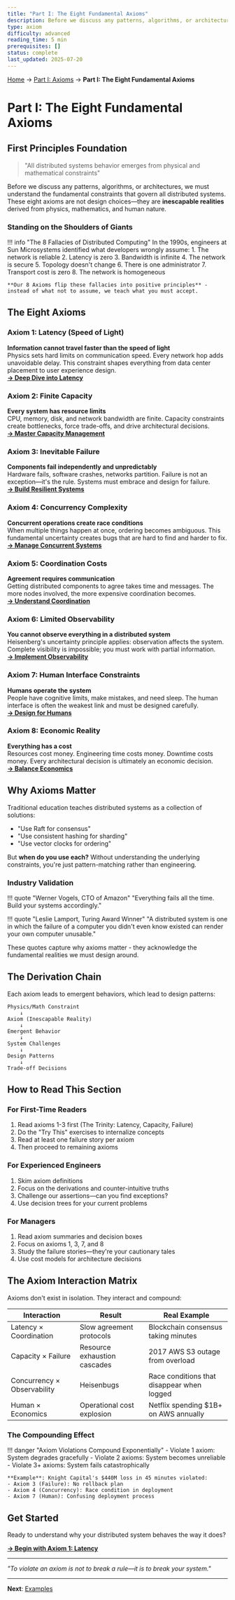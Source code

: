 ```yaml
---
title: "Part I: The Eight Fundamental Axioms"
description: Before we discuss any patterns, algorithms, or architectures, we must understand the fundamental constraints that govern all distributed systems. T...
type: axiom
difficulty: advanced
reading_time: 5 min
prerequisites: []
status: complete
last_updated: 2025-07-20
---
```


<!-- Navigation -->
[Home](/) → [Part I: Axioms](/part1-axioms/) → **Part I: The Eight Fundamental Axioms**

# Part I: The Eight Fundamental Axioms

## First Principles Foundation

> "All distributed systems behavior emerges from physical and mathematical constraints"

Before we discuss any patterns, algorithms, or architectures, we must understand the fundamental constraints that govern all distributed systems. These eight axioms are not design choices—they are **inescapable realities** derived from physics, mathematics, and human nature.

### Standing on the Shoulders of Giants

!!! info "The 8 Fallacies of Distributed Computing"
    In the 1990s, engineers at Sun Microsystems identified what developers wrongly assume:
    1. The network is reliable
    2. Latency is zero
    3. Bandwidth is infinite
    4. The network is secure
    5. Topology doesn't change
    6. There is one administrator
    7. Transport cost is zero
    8. The network is homogeneous

    **Our 8 Axioms flip these fallacies into positive principles** - instead of what not to assume, we teach what you must accept.

## The Eight Axioms

### Axiom 1: Latency (Speed of Light)
**Information cannot travel faster than the speed of light**  
Physics sets hard limits on communication speed. Every network hop adds unavoidable delay. This constraint shapes everything from data center placement to user experience design.  
[**→ Deep Dive into Latency**](axiom1-latency/index.md)

### Axiom 2: Finite Capacity  
**Every system has resource limits**  
CPU, memory, disk, and network bandwidth are finite. Capacity constraints create bottlenecks, force trade-offs, and drive architectural decisions.  
[**→ Master Capacity Management**](axiom2-capacity/index.md)

### Axiom 3: Inevitable Failure
**Components fail independently and unpredictably**  
Hardware fails, software crashes, networks partition. Failure is not an exception—it's the rule. Systems must embrace and design for failure.  
[**→ Build Resilient Systems**](axiom3-failure/index.md)

### Axiom 4: Concurrency Complexity
**Concurrent operations create race conditions**  
When multiple things happen at once, ordering becomes ambiguous. This fundamental uncertainty creates bugs that are hard to find and harder to fix.  
[**→ Manage Concurrent Systems**](axiom4-concurrency/index.md)

### Axiom 5: Coordination Costs
**Agreement requires communication**  
Getting distributed components to agree takes time and messages. The more nodes involved, the more expensive coordination becomes.  
[**→ Understand Coordination**](axiom5-coordination/index.md)

### Axiom 6: Limited Observability
**You cannot observe everything in a distributed system**  
Heisenberg's uncertainty principle applies: observation affects the system. Complete visibility is impossible; you must work with partial information.  
[**→ Implement Observability**](axiom6-observability/index.md)

### Axiom 7: Human Interface Constraints
**Humans operate the system**  
People have cognitive limits, make mistakes, and need sleep. The human interface is often the weakest link and must be designed carefully.  
[**→ Design for Humans**](axiom7-human/index.md)

### Axiom 8: Economic Reality
**Everything has a cost**  
Resources cost money. Engineering time costs money. Downtime costs money. Every architectural decision is ultimately an economic decision.  
[**→ Balance Economics**](axiom8-economics/index.md)

## Why Axioms Matter

Traditional education teaches distributed systems as a collection of solutions:
- "Use Raft for consensus"
- "Use consistent hashing for sharding"
- "Use vector clocks for ordering"

But **when do you use each?** Without understanding the underlying constraints, you're just pattern-matching rather than engineering.

### Industry Validation

!!! quote "Werner Vogels, CTO of Amazon"
    "Everything fails all the time. Build your systems accordingly."

!!! quote "Leslie Lamport, Turing Award Winner"
    "A distributed system is one in which the failure of a computer you didn't even know existed can render your own computer unusable."

These quotes capture why axioms matter - they acknowledge the fundamental realities we must design around.

## The Derivation Chain

Each axiom leads to emergent behaviors, which lead to design patterns:

```text
Physics/Math Constraint
    ↓
Axiom (Inescapable Reality)
    ↓
Emergent Behavior
    ↓
System Challenges
    ↓
Design Patterns
    ↓
Trade-off Decisions
```

## How to Read This Section

### For First-Time Readers
1. Read axioms 1-3 first (The Trinity: Latency, Capacity, Failure)
2. Do the "Try This" exercises to internalize concepts
3. Read at least one failure story per axiom
4. Then proceed to remaining axioms

### For Experienced Engineers
1. Skim axiom definitions
2. Focus on the derivations and counter-intuitive truths
3. Challenge our assertions—can you find exceptions?
4. Use decision trees for your current problems

### For Managers
1. Read axiom summaries and decision boxes
2. Focus on axioms 1, 3, 7, and 8
3. Study the failure stories—they're your cautionary tales
4. Use cost models for architecture decisions

## The Axiom Interaction Matrix

Axioms don't exist in isolation. They interact and compound:

| Interaction | Result | Real Example |
|------------|---------|-------------|
| Latency × Coordination | Slow agreement protocols | Blockchain consensus taking minutes |
| Capacity × Failure | Resource exhaustion cascades | 2017 AWS S3 outage from overload |
| Concurrency × Observability | Heisenbugs | Race conditions that disappear when logged |
| Human × Economics | Operational cost explosion | Netflix spending $1B+ on AWS annually |

### The Compounding Effect

!!! danger "Axiom Violations Compound Exponentially"
    - Violate 1 axiom: System degrades gracefully
    - Violate 2 axioms: System becomes unreliable
    - Violate 3+ axioms: System fails catastrophically

    **Example**: Knight Capital's $440M loss in 45 minutes violated:
    - Axiom 3 (Failure): No rollback plan
    - Axiom 4 (Concurrency): Race condition in deployment
    - Axiom 7 (Human): Confusing deployment process

## Get Started

Ready to understand why your distributed system behaves the way it does?

[**→ Begin with Axiom 1: Latency**](axiom1-latency/index.md)

---

*"To violate an axiom is not to break a rule—it is to break your system."*

---

**Next**: [Examples](axiom6-observability/examples.md)
